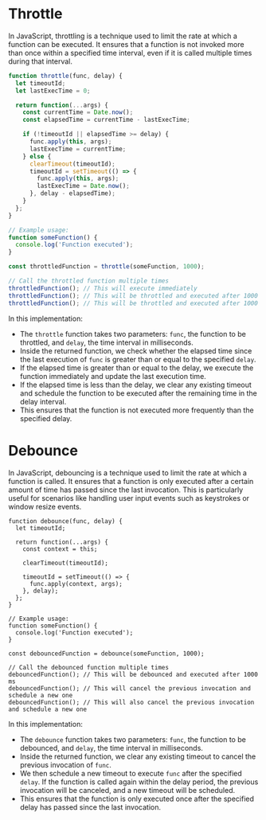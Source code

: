 # Throttle
In JavaScript, throttling is a technique used to limit the rate at which a function can be executed. It ensures that a function is not invoked more than once within a specified time interval, even if it is called multiple times during that interval.

```js
function throttle(func, delay) {
  let timeoutId;
  let lastExecTime = 0;

  return function(...args) {
    const currentTime = Date.now();
    const elapsedTime = currentTime - lastExecTime;

    if (!timeoutId || elapsedTime >= delay) {
      func.apply(this, args);
      lastExecTime = currentTime;
    } else {
      clearTimeout(timeoutId);
      timeoutId = setTimeout(() => {
        func.apply(this, args);
        lastExecTime = Date.now();
      }, delay - elapsedTime);
    }
  };
}

// Example usage:
function someFunction() {
  console.log('Function executed');
}

const throttledFunction = throttle(someFunction, 1000);

// Call the throttled function multiple times
throttledFunction(); // This will execute immediately
throttledFunction(); // This will be throttled and executed after 1000 ms
throttledFunction(); // This will be throttled and executed after 1000 ms
```

In this implementation:

-   The `throttle` function takes two parameters: `func`, the function to be throttled, and `delay`, the time interval in milliseconds.
-   Inside the returned function, we check whether the elapsed time since the last execution of `func` is greater than or equal to the specified `delay`.
-   If the elapsed time is greater than or equal to the delay, we execute the function immediately and update the last execution time.
-   If the elapsed time is less than the delay, we clear any existing timeout and schedule the function to be executed after the remaining time in the delay interval.
-   This ensures that the function is not executed more frequently than the specified delay.

# Debounce
In JavaScript, debouncing is a technique used to limit the rate at which a function is called. It ensures that a function is only executed after a certain amount of time has passed since the last invocation. This is particularly useful for scenarios like handling user input events such as keystrokes or window resize events.

```JS
function debounce(func, delay) {
  let timeoutId;

  return function(...args) {
    const context = this;

    clearTimeout(timeoutId);

    timeoutId = setTimeout(() => {
      func.apply(context, args);
    }, delay);
  };
}

// Example usage:
function someFunction() {
  console.log('Function executed');
}

const debouncedFunction = debounce(someFunction, 1000);

// Call the debounced function multiple times
debouncedFunction(); // This will be debounced and executed after 1000 ms
debouncedFunction(); // This will cancel the previous invocation and schedule a new one
debouncedFunction(); // This will also cancel the previous invocation and schedule a new one
```

In this implementation:

-   The `debounce` function takes two parameters: `func`, the function to be debounced, and `delay`, the time interval in milliseconds.
-   Inside the returned function, we clear any existing timeout to cancel the previous invocation of `func`.
-   We then schedule a new timeout to execute `func` after the specified `delay`. If the function is called again within the delay period, the previous invocation will be canceled, and a new timeout will be scheduled.
-   This ensures that the function is only executed once after the specified delay has passed since the last invocation.